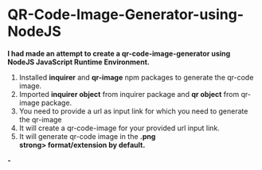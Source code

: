 # QR-Code-Image-Generator-using-NodeJS

<strong>I had made an attempt to create a qr-code-image-generator using NodeJS JavaScript Runtime Environment.</strong>
<ol>
  <li>Installed <strong>inquirer</strong> and <strong>qr-image</strong> npm packages to generate the qr-code image.</li>
  <li>Imported <strong>inquirer object</strong> from inquirer package and <strong>qr object</strong> from qr-image package.</li>
  <li>You need to provide a url as input link for which you need to generate the qr-image</li>
  <li>It will create a qr-code-image for your provided url input link.</li>
  <li>It will generate qr-code image in the <strong>.png</li>strong> format/extension by default.</li>
</ol>-
